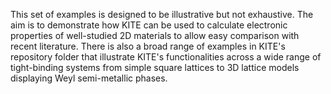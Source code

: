 This set of examples is designed to be illustrative but not exhaustive. The aim is to demonstrate how KITE can be used to calculate electronic properties of well-studied 2D materials to allow easy comparison with recent literature. There is also a broad range of examples in KITE's repository folder that illustrate KITE's functionalities across a wide range of tight-binding systems from simple square lattices to 3D lattice models displaying Weyl semi-metallic phases.  
  




